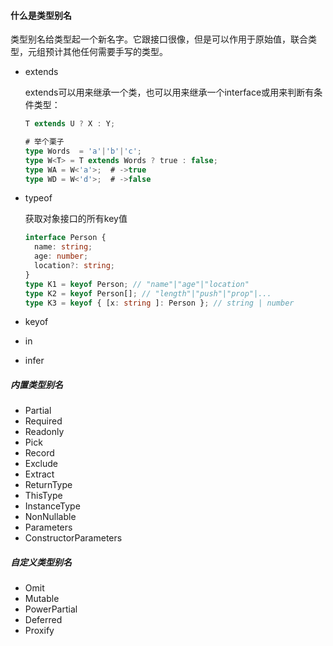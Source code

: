 #### 什么是类型别名

类型别名给类型起一个新名字。它跟接口很像，但是可以作用于原始值，联合类型，元组预计其他任何需要手写的类型。

- extends

  extends可以用来继承一个类，也可以用来继承一个interface或用来判断有条件类型：

  ```typescript
  T extends U ? X : Y;
  
  # 举个栗子
  type Words  = 'a'|'b'|'c';
  type W<T> = T extends Words ? true : false;
  type WA = W<'a'>;  # ->true
  type WD = W<'d'>;  # ->false
  ```

  

- typeof

  获取对象接口的所有key值

  ```typescript
  interface Person {
    name: string;
    age: number;
    location?: string;
  }
  type K1 = keyof Person; // "name"|"age"|"location"
  type K2 = keyof Person[]; // "length"|"push"|"prop"|...
  type K3 = keyof { [x: string ]: Person }; // string | number
  ```

  

- keyof

- in

- infer

##### 内置类型别名

- Partial
- Required
- Readonly
- Pick
- Record
- Exclude
- Extract
- ReturnType
- ThisType
- InstanceType
- NonNullable
- Parameters
- ConstructorParameters

##### 自定义类型别名

- Omit
- Mutable
- PowerPartial
- Deferred
- Proxify